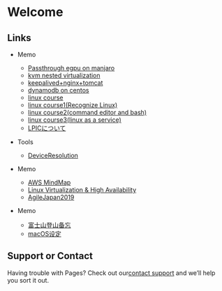 # Welcome

## Links

- Memo
  - [Passthrough egpu on manjaro](https://xflduke.github.io/pages/passthroughPCI/passthroughEgpuOnManjaro)
  - [kvm nested virtualization](https://xflduke.github.io/pages/kvmNestVm/kvmNestVm)
  - [keepalived+nginx+tomcat](https://xflduke.github.io/pages/keepalived_nginx/index)
  - [dynamodb on centos](https://xflduke.github.io/pages/springboot_dynamoDB_local/index)
  - [linux course](https://xflduke.github.io/pages/linuxPres/index)
  - [linux course1(Recognize Linux)](https://xflduke.github.io/pages/linuxPres/linux1/index.html)
  - [linux course2(command editor and bash)](https://xflduke.github.io/pages/linuxPres/linux2/index.html)
  - [linux course3(linux as a service)](https://xflduke.github.io/pages/linuxPres/linux3/index.html)
  - [LPICについて](https://xflduke.github.io/pages/linuxPres/lpic/index.html)

- Tools
  - [DeviceResolution](https://xflduke.github.io/pages/screenResolution/index.html)

- Memo
  - [AWS MindMap](https://github.com/xflduke/learning_mindmap/tree/master/AWS_Arch/AWS_MindMap.pdf)
  - [Linux Virtualization & High Availability](https://github.com/xflduke/learning_mindmap/tree/master/Linux%20Virtualization%20%26%20High%20Availability/Linux%20Virtualization%20%26%20High%20Availability.pdf)
  - [AgileJapan2019](https://xflduke.github.io/pages/agileJapan2019/メモ)

- Memo
  - [富士山登山备忘](https://xflduke.github.io/pages/yamareco/fujisan)
  - [macOS设定](https://xflduke.github.io/pages/macos/macosMemo)

## Support or Contact

Having trouble with Pages? Check out our[contact support](https://github.com/xflduke/xflduke.github.io) and we’ll help you sort it out.

